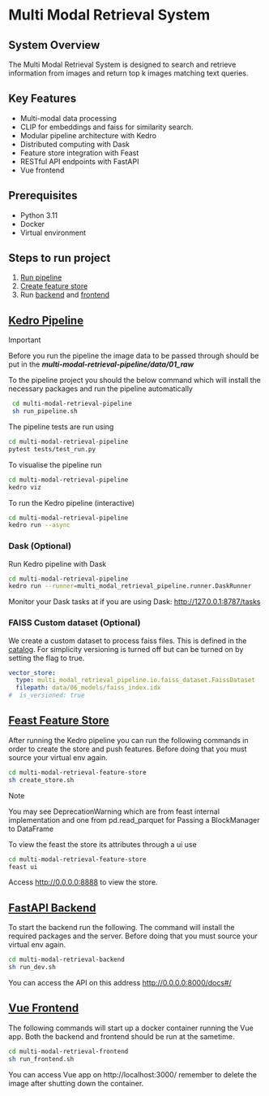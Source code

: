 # Multi Modal Retrieval System

## System Overview

The Multi Modal Retrieval System is designed to search and retrieve information from images and return top k images matching text queries.

## Key Features

- Multi-modal data processing
- CLIP for embeddings and faiss for similarity search.
- Modular pipeline architecture with Kedro
- Distributed computing with Dask
- Feature store integration with Feast
- RESTful API endpoints with FastAPI
- Vue frontend


## Prerequisites
- Python 3.11
- Docker
- Virtual environment

## Steps to run project

1. [Run pipeline](multi-modal-retrieval-pipeline)
2. [Create feature store](multi-modal-retrieval-feature-store)
3. Run [backend](multi-modal-retrieval-backend) and [frontend](multi-modal-retrieval-frontend)


## [Kedro Pipeline](multi-modal-retrieval-pipeline)
> [!IMPORTANT]
Before you run the pipeline the image data to be passed through should be put in the ***multi-modal-retrieval-pipeline/data/01_raw***

To the pipeline project you should the below command which will install the necessary packages and run the pipeline automatically
```bash
 cd multi-modal-retrieval-pipeline
 sh run_pipeline.sh
```

The pipeline tests are run using
```bash
cd multi-modal-retrieval-pipeline
pytest tests/test_run.py
```


To visualise the pipeline run
```bash
cd multi-modal-retrieval-pipeline
kedro viz
```

To run the Kedro pipeline (interactive)
```bash
cd multi-modal-retrieval-pipeline
kedro run --async
```
### Dask (Optional)

Run Kedro pipeline with Dask
```bash
cd multi-modal-retrieval-pipeline
kedro run --runner=multi_modal_retrieval_pipeline.runner.DaskRunner
```
Monitor your Dask tasks at if you are using Dask:
http://127.0.0.1:8787/tasks

### FAISS Custom dataset (Optional)
We create a custom dataset to process faiss files. This is defined in the [catalog](multi-modal-retrieval-pipeline/conf/base/catalog.yml).
For simplicity versioning is turned off but can be turned on by setting the flag to true.
```yml
vector_store:
  type: multi_modal_retrieval_pipeline.io.faiss_dataset.FaissDataset
  filepath: data/06_models/faiss_index.idx
#  is_versioned: true
```

## [Feast Feature Store](multi-modal-retrieval-feature-store)
After running the Kedro pipeline you can run the following commands in order to create the store and push features. Before doing that you must source your virtual env again.
```bash
cd multi-modal-retrieval-feature-store
sh create_store.sh
```

> [!NOTE]
You may see DeprecationWarning which are from feast internal implementation and one from  pd.read_parquet for Passing a BlockManager to DataFrame


To view the feast the store its attributes through a ui use

```bash
cd multi-modal-retrieval-feature-store
feast ui
```
 Access http://0.0.0.0:8888 to view the store.

## [FastAPI Backend](multi-modal-retrieval-backend)

To start the backend run the following. The command will install the required packages and the server. Before doing that you must source your virtual env again.

```bash
cd multi-modal-retrieval-backend
sh run_dev.sh
```
You can access the API on this address http://0.0.0.0:8000/docs#/

## [Vue Frontend](multi-modal-retrieval-backend)

The following commands will start up a docker container running the Vue app. Both the backend and frontend should be run at the sametime.

```bash
cd multi-modal-retrieval-frontend
sh run_frontend.sh
```
You can access Vue app on  http://localhost:3000/
remember to delete the image after shutting down the container.

